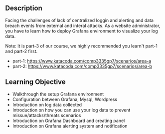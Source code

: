 ## Description
Facing the challenges of lack of centralized loggin and alerting and data breach events from external and interal attacks.
As a website administrator, you have to learn how to deploy Grafana environment to visualize your log data.

Note: It is part-3 of our course, we highly recommended you learn't part-1 and part-2 first.
* part-1: https://www.katacoda.com/comp3335gp7/scenarios/area-a
* part-2: https://www.katacoda.com/comp3335gp7/scenarios/area-b

## Learning Objective
- Walkthrough the setup Grafana environment
- Configuration between Grafana, Mysql, Wordpress
- Introduction on log data collected
- Introduction on how you can use your log data to prevent missue/attacks/threats scenarios
- Introduction on Grafana Dashboard and creating panel
- Introduction on Grafana alerting system and notification
